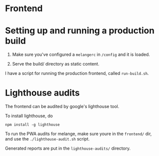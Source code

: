 # Frontend

# Setting up and running a production build

1. Make sure you've configured a `melangerc` in `/config` and it is loaded.

2. Serve the build/ directory as static content.

I have a script for running the production frontend, called `run-build.sh`.

# Lighthouse audits

The frontend can be audited by google's lighthouse tool.

To install lighthouse, do

`npm install -g lighthouse`

To run the PWA audits for melange, make sure youre in the `frontend/` dir,
and use the `./lighthouse-audit.sh` script.

Generated reports are put in the `lighthouse-audits/` directory.
